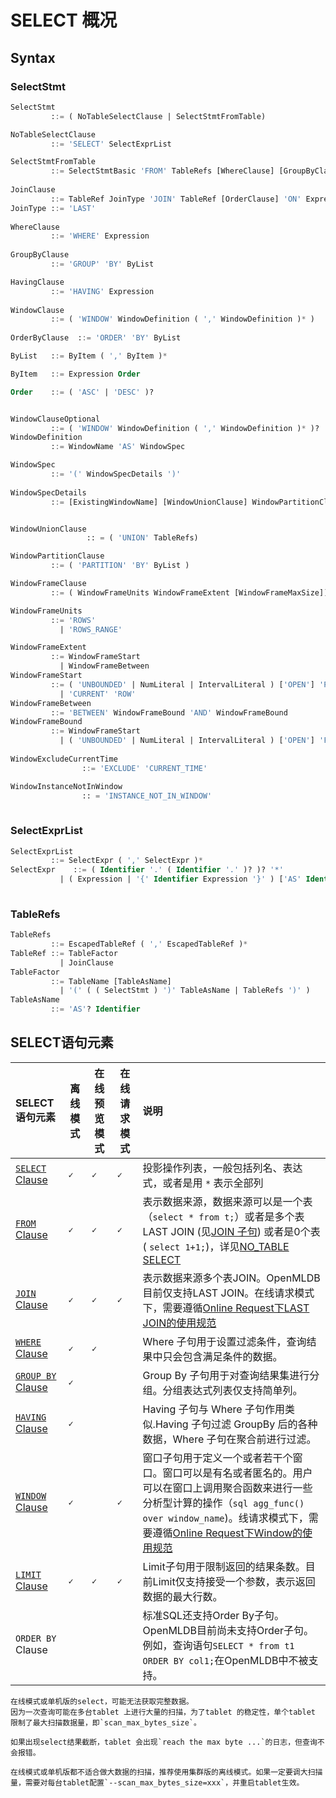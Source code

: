 # SELECT 概况

## Syntax

### SelectStmt

```sql
SelectStmt
         ::= ( NoTableSelectClause | SelectStmtFromTable) 

NoTableSelectClause
         ::= 'SELECT' SelectExprList      

SelectStmtFromTable
         ::= SelectStmtBasic 'FROM' TableRefs [WhereClause] [GroupByClause] [HavingClause] [WindowClause] [OrderByClause] [LimitClause]
           
JoinClause
         ::= TableRef JoinType 'JOIN' TableRef [OrderClause] 'ON' Expression 
JoinType ::= 'LAST'           
         
WhereClause
         ::= 'WHERE' Expression
         
GroupByClause
         ::= 'GROUP' 'BY' ByList

HavingClause
         ::= 'HAVING' Expression 
         
WindowClause
         ::= ( 'WINDOW' WindowDefinition ( ',' WindowDefinition )* )   
         
OrderByClause  ::= 'ORDER' 'BY' ByList   

ByList   ::= ByItem ( ',' ByItem )*

ByItem   ::= Expression Order

Order    ::= ( 'ASC' | 'DESC' )?


WindowClauseOptional
         ::= ( 'WINDOW' WindowDefinition ( ',' WindowDefinition )* )?
WindowDefinition
         ::= WindowName 'AS' WindowSpec

WindowSpec
         ::= '(' WindowSpecDetails ')'   
         
WindowSpecDetails
         ::= [ExistingWindowName] [WindowUnionClause] WindowPartitionClause WindowFrameClause [WindowExcludeCurrentTime] [WindowInstanceNotInWindow]


WindowUnionClause
				 :: = ( 'UNION' TableRefs)

WindowPartitionClause
         ::= ( 'PARTITION' 'BY' ByList ) 

WindowFrameClause
         ::= ( WindowFrameUnits WindowFrameExtent [WindowFrameMaxSize]) 

WindowFrameUnits
         ::= 'ROWS'
           | 'ROWS_RANGE'         

WindowFrameExtent
         ::= WindowFrameStart
           | WindowFrameBetween
WindowFrameStart
         ::= ( 'UNBOUNDED' | NumLiteral | IntervalLiteral ) ['OPEN'] 'PRECEDING'
           | 'CURRENT' 'ROW'
WindowFrameBetween
         ::= 'BETWEEN' WindowFrameBound 'AND' WindowFrameBound
WindowFrameBound
         ::= WindowFrameStart
           | ( 'UNBOUNDED' | NumLiteral | IntervalLiteral ) ['OPEN'] 'FOLLOWING'  
           
WindowExcludeCurrentTime 
				::= 'EXCLUDE' 'CURRENT_TIME'      

WindowInstanceNotInWindow
				:: = 'INSTANCE_NOT_IN_WINDOW'
				
```

### SelectExprList

```sql
SelectExprList
         ::= SelectExpr ( ',' SelectExpr )*
SelectExpr    ::= ( Identifier '.' ( Identifier '.' )? )? '*'
           | ( Expression | '{' Identifier Expression '}' ) ['AS' Identifier]
                      
```

### TableRefs

```sql
TableRefs
         ::= EscapedTableRef ( ',' EscapedTableRef )*
TableRef ::= TableFactor
           | JoinClause
TableFactor
         ::= TableName [TableAsName]
           | '(' ( ( SelectStmt ) ')' TableAsName | TableRefs ')' )
TableAsName
         ::= 'AS'? Identifier
```

## SELECT语句元素

| SELECT语句元素                                     | 离线模式  | 在线预览模式 | 在线请求模式 | 说明                                                                                                                                                                                                                                                                |
|:-----------------------------------------------| --------- | ------------ | ------------ |:------------------------------------------------------------------------------------------------------------------------------------------------------------------------------------------------------------------------------------------------------------------|
| [`SELECT` Clause](#selectexprlist)     | **``✓``** | **``✓``**    | **``✓``**    | 投影操作列表，一般包括列名、表达式，或者是用 `*` 表示全部列                                                                                                                                                                                                                                  |
| [`FROM` Clause](#tablerefs)                 | **``✓``** | **``✓``**    | **``✓``**    | 表示数据来源，数据来源可以是一个表（`select * from t;`）或者是多个表 LAST JOIN (见[JOIN 子句](../dql/JOIN_CLAUSE.md)) 或者是0个表 ( `select 1+1;`)，详见[NO_TABLE SELECT](../dql/NO_TABLE_SELECT_CLAUSE.md)                                                                                           |
| [`JOIN` Clause](../dql/JOIN_CLAUSE.md)         | **``✓``** | **``✓``**    | **``✓``**    | 表示数据来源多个表JOIN。OpenMLDB目前仅支持LAST JOIN。在线请求模式下，需要遵循[Online Request下LAST JOIN的使用规范](../deployment_manage/ONLINE_SERVING_REQUIREMENTS.md#online-servinglast-join)                                                                                                     |
| [`WHERE` Clause](../dql/WHERE_CLAUSE.md)       | **``✓``** | **``✓``**    |              | Where 子句用于设置过滤条件，查询结果中只会包含满足条件的数据。                                                                                                                                                                                                                                |
| [`GROUP BY` Clause](../dql/GROUP_BY_CLAUSE.md) | **``✓``** |              |              | Group By 子句用于对查询结果集进行分组。分组表达式列表仅支持简单列。                                                                                                                                                                                                                            |
| [`HAVING` Clause](../dql/HAVING_CLAUSE.md)     | **``✓``** |              |              | Having 子句与 Where 子句作用类似.Having 子句过滤 GroupBy 后的各种数据，Where 子句在聚合前进行过滤。                                                                                                                                                                                              |
| [`WINDOW` Clause](../dql/WINDOW_CLAUSE.md)     | **``✓``** |              | **``✓``**    | 窗口子句用于定义一个或者若干个窗口。窗口可以是有名或者匿名的。用户可以在窗口上调用聚合函数来进行一些分析型计算的操作（```sql agg_func() over window_name```)。线请求模式下，需要遵循[Online Request下Window的使用规范](../deployment_manage/ONLINE_SERVING_REQUIREMENTS.md#online-servingwindow) |
| [`LIMIT` Clause](../dql/LIMIT_CLAUSE.md)       | **``✓``** | **``✓``**    | **``✓``**    | Limit子句用于限制返回的结果条数。目前Limit仅支持接受一个参数，表示返回数据的最大行数。                                                                                                                                                                                                                  |
| `ORDER BY` Clause                              |           |              |              | 标准SQL还支持Order By子句。OpenMLDB目前尚未支持Order子句。例如，查询语句`SELECT * from t1 ORDER BY col1;`在OpenMLDB中不被支持。                                                                                                                                                                  |

```{warning}
在线模式或单机版的select，可能无法获取完整数据。
因为一次查询可能在多台tablet 上进行大量的扫描，为了tablet 的稳定性，单个tablet 限制了最大扫描数据量，即`scan_max_bytes_size`。

如果出现select结果截断，tablet 会出现`reach the max byte ...`的日志，但查询不会报错。

在线模式或单机版都不适合做大数据的扫描，推荐使用集群版的离线模式。如果一定要调大扫描量，需要对每台tablet配置`--scan_max_bytes_size=xxx`，并重启tablet生效。
```